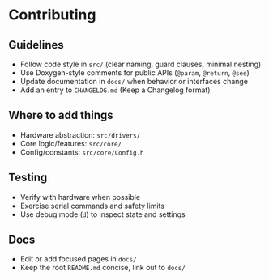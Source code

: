 # Contributing

## Guidelines
- Follow code style in `src/` (clear naming, guard clauses, minimal nesting)
- Use Doxygen-style comments for public APIs (`@param`, `@return`, `@see`)
- Update documentation in `docs/` when behavior or interfaces change
- Add an entry to `CHANGELOG.md` (Keep a Changelog format)

## Where to add things
- Hardware abstraction: `src/drivers/`
- Core logic/features: `src/core/`
- Config/constants: `src/core/Config.h`

## Testing
- Verify with hardware when possible
- Exercise serial commands and safety limits
- Use debug mode (`d`) to inspect state and settings

## Docs
- Edit or add focused pages in `docs/`
- Keep the root `README.md` concise, link out to `docs/`